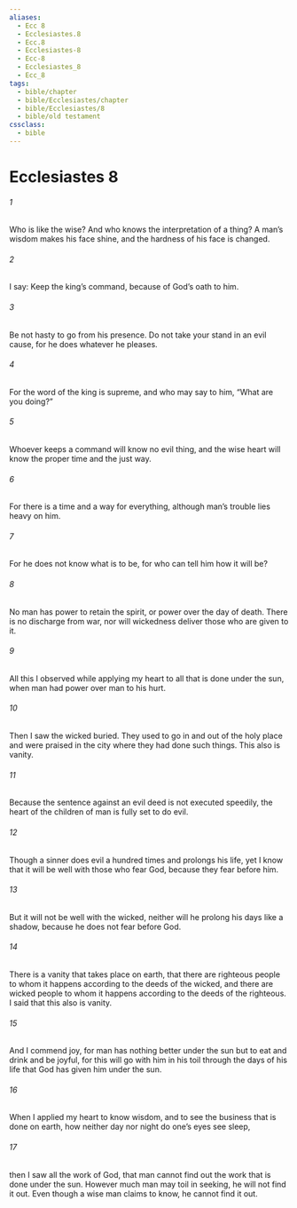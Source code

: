 ```yaml
---
aliases:
  - Ecc 8
  - Ecclesiastes.8
  - Ecc.8
  - Ecclesiastes-8
  - Ecc-8
  - Ecclesiastes_8
  - Ecc_8
tags:
  - bible/chapter
  - bible/Ecclesiastes/chapter
  - bible/Ecclesiastes/8
  - bible/old testament
cssclass:
  - bible
---
```


# Ecclesiastes 8

###### 1
Who is like the wise? And who knows the interpretation of a thing?   A man’s wisdom makes his face shine, and the hardness of his face is changed.
###### 2
I say: Keep the king’s command, because of God’s oath to him.
###### 3
Be not hasty to go from his presence. Do not take your stand in an evil cause, for he does whatever he pleases.
###### 4
For the word of the king is supreme, and who may say to him, “What are you doing?”
###### 5
Whoever keeps a command will know no evil thing, and the wise heart will know the proper time and the just way.
###### 6
For there is a time and a way for everything, although man’s trouble lies heavy on him.
###### 7
For he does not know what is to be, for who can tell him how it will be?
###### 8
No man has power to retain the spirit, or power over the day of death. There is no discharge from war, nor will wickedness deliver those who are given to it.
###### 9
All this I observed while applying my heart to all that is done under the sun, when man had power over man to his hurt.
###### 10
Then I saw the wicked buried. They used to go in and out of the holy place and were praised in the city where they had done such things. This also is vanity.
###### 11
Because the sentence against an evil deed is not executed speedily, the heart of the children of man is fully set to do evil.
###### 12
Though a sinner does evil a hundred times and prolongs his life, yet I know that it will be well with those who fear God, because they fear before him.
###### 13
But it will not be well with the wicked, neither will he prolong his days like a shadow, because he does not fear before God.
###### 14
There is a vanity that takes place on earth, that there are righteous people to whom it happens according to the deeds of the wicked, and there are wicked people to whom it happens according to the deeds of the righteous. I said that this also is vanity.
###### 15
And I commend joy, for man has nothing better under the sun but to eat and drink and be joyful, for this will go with him in his toil through the days of his life that God has given him under the sun.
###### 16
When I applied my heart to know wisdom, and to see the business that is done on earth, how neither day nor night do one’s eyes see sleep,
###### 17
then I saw all the work of God, that man cannot find out the work that is done under the sun. However much man may toil in seeking, he will not find it out. Even though a wise man claims to know, he cannot find it out.


